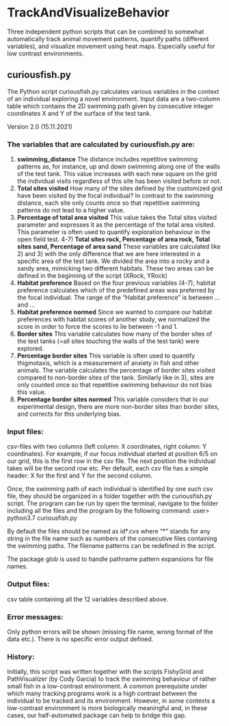 # TrackAndVisualizeBehavior
Three independent python scripts that can be combined to somewhat automatically track animal movement patterns, quantify paths (different variables), and visualize movement using heat maps.
Especially useful for low contrast environments.

## curiousfish.py
The Python script curiousfish.py calculates various variables in the context of an individual exploring a novel environment. Input data are a two-column table which contains the 2D swimming path given by consecutive integer coordinates X and Y of the surface of the test tank.

Version 2.0 (15.11.2021)

### The variables that are calculated by curiousfish.py are:
1) **swimming_distance** The distance includes repetitive swimming patterns as, for instance, up and down swimming along one of the walls of the test tank. This value increases with each new square on the grid the individual visits regardless of this site has been visited before or not.
2) **Total sites visited** How many of the sites defined by the customized grid have been visited by the focal individual? In contrast to the swimming distance, each site only counts once so that repetitive swimming patterns do not lead to a higher value.
3) **Percentage of total area visited** This value takes the Total sites visited parameter and expresses it as the percentage of the total area visited. This parameter is often used to quantify exploration behaviour in the open field test.
4-7) **Total sites rock, Percentage of area rock, Total sites sand, Percentage of area sand** These variables are calculated like 2) and 3) with the only difference that we are here interested in a specific area of the test tank. We divided the area into a rocky and a sandy area, mimicking two different habitats. These two areas can be defined in the beginning of the script (XRock, YRock)
8) **Habitat preference** Based on the four previous variables (4-7), habitat preference calculates which of the predefined areas was preferred by the focal individual. The range of the “Habitat preference” is between … and ...
9) **Habitat preference normed** Since we wanted to compare our habitat preferences with habitat scores of another study, we normalized the score in order to force the scores to lie between -1 and 1.
10) **Border sites** This variable calculates how many of the border sites of the test tanks (=all sites touching the walls of the test tank) were explored.
11) **Percentage border sites** This variable is often used to quantify thigmotaxis, which is a measurement of anxiety in fish and other animals. The variable calculates the percentage of border sites visited compared to non-border sites of the tank. Similarly like in 3), sites are only counted once so that repetitive swimming behaviour do not bias this value.
12) **Percentage border sites normed** This variable considers that in our experimental design, there are more non-border sites than border sites, and corrects for this underlying bias. 

### Input files:  

csv-files with two columns (left column: X coordinates, right column: Y coordinates). For example, if our focus individual started at position 6/5 on our grid, this is the first row in the csv file. The next position the individual takes will be the second row etc. Per default, each csv file has a simple header: X for the first and Y for the second column.

Once, the swimming path of each individual is identified by one such csv file, they should be organized in a folder together with the curiousfish.py script. The program can be run by open the terminal, navigate to the folder including all the files and the program by the following command:
user> python3.7 curiousfish.py                                                                                          

By default the files should be named as id*.cvs where “*” stands for any string in the file name such as numbers of the consecutive files containing the swimming paths. The filename patterns can be redefined in the script.
                        
The package glob is used to handle pathname pattern expansions for file names.                       

### Output files:  

csv table containing all the 12 variables described above.

### Error messages:

Only python errors will be shown (missing file name, wrong format of the data etc.). There is no specific error output defined.


### History:
Initially, this script was written together with the scripts FishyGrid and PathVisualizer (by Cody Garcia) to track the swimming behaviour of rather small fish in a low-contrast environment. A common prerequisite under which many tracking programs work is a high contrast between the individual to be tracked and its environment. However, in some contexts a low-contrast environment is more biologically meaningful and, in these cases, our half-automated package can help to bridge this gap.
